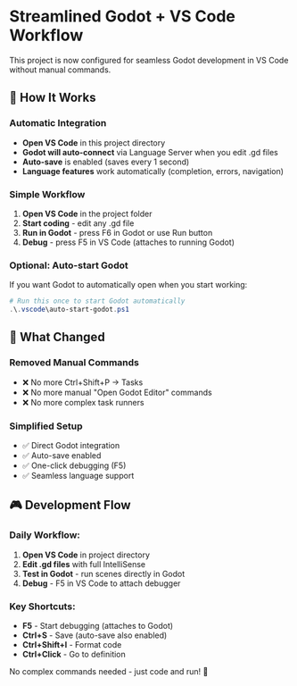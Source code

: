 # Streamlined Godot + VS Code Workflow

This project is now configured for seamless Godot development in VS Code without manual commands.

## 🚀 How It Works

### Automatic Integration
- **Open VS Code** in this project directory
- **Godot will auto-connect** via Language Server when you edit .gd files
- **Auto-save** is enabled (saves every 1 second)
- **Language features** work automatically (completion, errors, navigation)

### Simple Workflow
1. **Open VS Code** in the project folder
2. **Start coding** - edit any .gd file
3. **Run in Godot** - press F6 in Godot or use Run button
4. **Debug** - press F5 in VS Code (attaches to running Godot)

### Optional: Auto-start Godot
If you want Godot to automatically open when you start working:
```powershell
# Run this once to start Godot automatically
.\.vscode\auto-start-godot.ps1
```

## 🎯 What Changed

### Removed Manual Commands
- ❌ No more Ctrl+Shift+P → Tasks
- ❌ No more manual "Open Godot Editor" commands
- ❌ No more complex task runners

### Simplified Setup
- ✅ Direct Godot integration
- ✅ Auto-save enabled
- ✅ One-click debugging (F5)
- ✅ Seamless language support

## 🎮 Development Flow

### Daily Workflow:
1. **Open VS Code** in project directory
2. **Edit .gd files** with full IntelliSense
3. **Test in Godot** - run scenes directly in Godot
4. **Debug** - F5 in VS Code to attach debugger

### Key Shortcuts:
- **F5** - Start debugging (attaches to Godot)
- **Ctrl+S** - Save (auto-save also enabled)
- **Ctrl+Shift+I** - Format code
- **Ctrl+Click** - Go to definition

No complex commands needed - just code and run! 🎉
